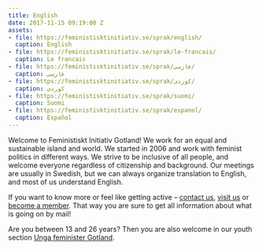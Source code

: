 ```yaml
---
title: English
date: 2017-11-15 09:19:00 Z
assets:
- file: https://feministisktinitiativ.se/sprak/english/
  caption: English
- file: https://feministisktinitiativ.se/sprak/le-francais/
  caption: Le francais
- file: https://feministisktinitiativ.se/sprak/فارسی/
  caption: فارسی
- file: https://feministisktinitiativ.se/sprak/كوردی/
  caption: كوردی
- file: https://feministisktinitiativ.se/sprak/suomi/
  caption: Suomi
- file: https://feministisktinitiativ.se/sprak/espanol/
  caption: Español
---
```


Welcome to Feministiskt Initiativ Gotland! We work for an equal and sustainable island and world. We started in 2006 and work with feminist politics in different ways. We strive to be inclusive of all people, and welcome everyone regardless of citizenship and background. Our meetings are usually in Swedish, but we can always organize translation to English, and most of us understand English.

If you want to know more or feel like getting active – [contact us](http://figotland.se/kontakt), [visit us](https://goo.gl/maps/bf49esEskBG2) or [become a member](https://feministisktinitiativ.se/bli-medlem/). That way you are sure to get all information about what is going on by mail!

Are you between 13 and 26 years? Then you are also welcome in our youth section [Unga feminister Gotland](https://www.facebook.com/UngaFeministerGotland/).